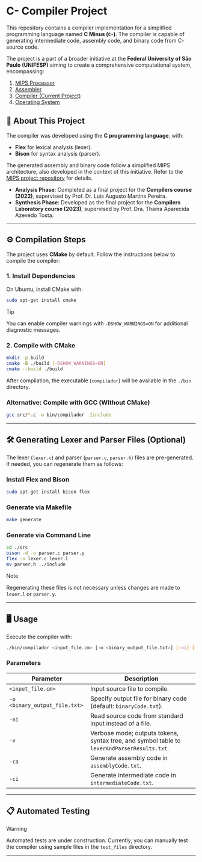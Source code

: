 # C- Compiler Project

This repository contains a compiler implementation for a simplified programming language named **C Minus (`C-`)**. The compiler is capable of generating intermediate code, assembly code, and binary code from C- source code.

The project is a part of a broader initiative at the **Federal University of São Paulo (UNIFESP)** aiming to create a comprehensive computational system, encompassing:

1. [MIPS Processor](https://github.com/EduardoVeri/MIPS-Processor)
2. [Assembler](https://github.com/EduardoVeri/Assembler-Mips)
3. [Compiler (Current Project)](https://github.com/EduardoVeri/Compilador)
4. [Operating System](https://github.com/EduardoVeri/Assembler-Mips/tree/main/project)


## 🚀 About This Project

The compiler was developed using the **C programming language**, with:

- **Flex** for lexical analysis (lexer).
- **Bison** for syntax analysis (parser).

The generated assembly and binary code follow a simplified MIPS architecture, also developed in the context of this initiative. Refer to the [MIPS project repository](https://github.com/EduardoVeri/MIPS-Processor) for details.

- **Analysis Phase**: Completed as a final project for the **Compilers course (2022)**, supervised by Prof. Dr. Luis Augusto Martins Pereira.
- **Synthesis Phase**: Developed as the final project for the **Compilers Laboratory course (2023)**, supervised by Prof. Dra. Thaina Aparecida Azevedo Tosta.

---

## ⚙️ Compilation Steps

The project uses **CMake** by default. Follow the instructions below to compile the compiler:

### 1. Install Dependencies

On Ubuntu, install CMake with:

```sh
sudo apt-get install cmake
```

> [!TIP]
> You can enable compiler warnings with `-DSHOW_WARNINGS=ON` for additional diagnostic messages.

### 2. Compile with CMake

```sh
mkdir -p build
cmake -B ./build [-DSHOW_WARNINGS=ON]
cmake --build ./build
```

After compilation, the executable (`compilador`) will be available in the `./bin` directory.

### Alternative: Compile with GCC (Without CMake)

```sh
gcc src/*.c -o bin/compilador -Iinclude
```

---

## 🛠️ Generating Lexer and Parser Files (Optional)

The lexer (`lexer.c`) and parser (`parser.c`, `parser.h`) files are pre-generated. If needed, you can regenerate them as follows:

### Install Flex and Bison

```sh
sudo apt-get install bison flex
```

### Generate via Makefile

```sh
make generate
```

### Generate via Command Line

```sh
cd ./src
bison -d -o parser.c parser.y
flex -o lexer.c lexer.l
mv parser.h ../include
```

> [!NOTE]
> Regenerating these files is not necessary unless changes are made to `lexer.l` or `parser.y`.

---

## 🖥️ Usage

Execute the compiler with:

```sh
./bin/compilador <input_file.cm> [-o <binary_output_file.txt>] [-ni] [-ci] [-v] [-ca]
```

### Parameters

| Parameter                     | Description                                                                                 |
| ----------------------------- | ------------------------------------------------------------------------------------------- |
| `<input_file.cm>`             | Input source file to compile.                                                               |
| `-o <binary_output_file.txt>` | Specify output file for binary code (default: `binaryCode.txt`).                            |
| `-ni`                         | Read source code from standard input instead of a file.                                     |
| `-v`                          | Verbose mode; outputs tokens, syntax tree, and symbol table to `lexerAndParserResults.txt`. |
| `-ca`                         | Generate assembly code in `assemblyCode.txt`.                                               |
| `-ci`                         | Generate intermediate code in `intermediateCode.txt`.                                       |

---

## 📋 Automated Testing

> [!WARNING]
> Automated tests are under construction. Currently, you can manually test the compiler using sample files in the `test_files` directory.

---

